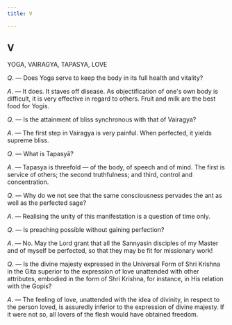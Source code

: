```yaml
---
title: V

---
```





  

## V

YOGA, VAIRAGYA, TAPASYA, LOVE

*Q*. — Does Yoga serve to keep the body in its full health and vitality?

*A*. — It does. It staves off disease. As objectification of one's own
body is difficult, it is very effective in regard to others. Fruit and
milk are the best food for Yogis.

*Q*. — Is the attainment of bliss synchronous with that of Vairagya?

*A*. — The first step in Vairagya is very painful. When perfected, it
yields supreme bliss.

*Q*. — What is Tapasyā?

*A*. — Tapasya is threefold — of the body, of speech and of mind. The
first is service of others; the second truthfulness; and third, control
and concentration.

*Q*. — Why do we not see that the same consciousness pervades the ant as
well as the perfected sage?

*A*. — Realising the unity of this manifestation is a question of time
only.

*Q*. — Is preaching possible without gaining perfection?

*A*. — No. May the Lord grant that all the Sannyasin disciples of my
Master and of myself be perfected, so that they may be fit for
missionary work!

*Q*. — Is the divine majesty expressed in the Universal Form of Shri
Krishna in the Gita superior to the expression of love unattended with
other attributes, embodied in the form of Shri Krishna, for instance, in
His relation with the Gopis?

*A*. — The feeling of love, unattended with the idea of divinity, in
respect to the person loved, is assuredly inferior to the expression of
divine majesty. If it were not so, all lovers of the flesh would have
obtained freedom.


